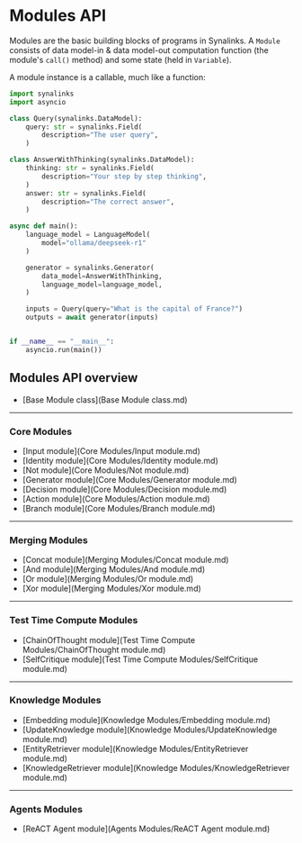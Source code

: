 # Modules API

Modules are the basic building blocks of programs in Synalinks. A `Module` consists of data model-in & data model-out computation function (the module's `call()` method) and some state (held in `Variable`).

A module instance is a callable, much like a function:

```python
import synalinks
import asyncio

class Query(synalinks.DataModel):
    query: str = synalinks.Field(
        description="The user query",
    )

class AnswerWithThinking(synalinks.DataModel):
    thinking: str = synalinks.Field(
        description="Your step by step thinking",
    )
    answer: str = synalinks.Field(
        description="The correct answer",
    )

async def main():
    language_model = LanguageModel(
        model="ollama/deepseek-r1"
    )

    generator = synalinks.Generator(
        data_model=AnswerWithThinking,
        language_model=language_model,
    )

    inputs = Query(query="What is the capital of France?")
    outputs = await generator(inputs)


if __name__ == "__main__":
    asyncio.run(main())
```

## Modules API overview

- [Base Module class](Base Module class.md)

---

### Core Modules

- [Input module](Core Modules/Input module.md)
- [Identity module](Core Modules/Identity module.md)
- [Not module](Core Modules/Not module.md)
- [Generator module](Core Modules/Generator module.md)
- [Decision module](Core Modules/Decision module.md)
- [Action module](Core Modules/Action module.md)
- [Branch module](Core Modules/Branch module.md)

---

### Merging Modules

- [Concat module](Merging Modules/Concat module.md)
- [And module](Merging Modules/And module.md)
- [Or module](Merging Modules/Or module.md)
- [Xor module](Merging Modules/Xor module.md)

---

### Test Time Compute Modules

- [ChainOfThought module](Test Time Compute Modules/ChainOfThought module.md)
- [SelfCritique module](Test Time Compute Modules/SelfCritique module.md)

---

### Knowledge Modules

- [Embedding module](Knowledge Modules/Embedding module.md)
- [UpdateKnowledge module](Knowledge Modules/UpdateKnowledge module.md)
- [EntityRetriever module](Knowledge Modules/EntityRetriever module.md)
- [KnowledgeRetriever module](Knowledge Modules/KnowledgeRetriever module.md)

---

### Agents Modules

- [ReACT Agent module](Agents Modules/ReACT Agent module.md)